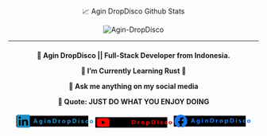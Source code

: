 
<p align="center">📈 Agin DropDisco Github Stats</p>
<p align="center"> <img src="https://github-readme-stats.vercel.app/api?username=Agin-DropDisco&show_icons=true&theme=gotham" alt="Agin-DropDisco" />


---

<h4 align="center">
  
🔭 Agin DropDisco ||  Full-Stack Developer from Indonesia.<br />
 
🌱 I’m Currently Learning Rust 🏅<br/>

💬 Ask me anything on my social media<br/>

🌙 Quote: JUST DO WHAT YOU ENJOY DOING 

</h5>

<div align="center">
 <a href="https://linkedin.com/in/agin-dropdisco-5555b7171"><img alt="linkedin" src="./IN.svg" width="155px"></a>
 <a href="https://www.youtube.com/channel/UCsAup1h4bo1EGFwxvrFT2Zw"><img alt="youtube" src="./YT.svg"  width="155px"></a>
 <a href="https://www.facebook.com/Agin.Drop.Disco"><img alt="facebook" src="./FB.svg"  width="155px"></a>
</div>


